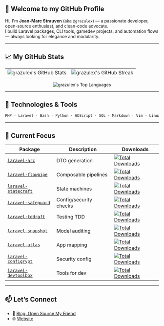 ## 👋 Welcome to my GitHub Profile

Hi, I'm **Jean‑Marc Strauven** (aka `@grazulex`) — a passionate developer, open-source enthusiast, and clean-code advocate.  
I build Laravel packages, CLI tools, gamedev projects, and automation flows — always looking for elegance and modularity.

---

## 📈 My GitHub Stats

<table>
  <tr>
    <td>
      <img src="https://github-readme-stats.vercel.app/api?username=grazulex&theme=dark&show_icons=true&hide_border=false&count_private=true" alt="grazulex's GitHub Stats" />
    </td>
    <td>
      <img src="https://github-readme-streak-stats.herokuapp.com/?user=grazulex&theme=dark&hide_border=false" alt="grazulex's GitHub Streak" />
    </td>
  </tr>
</table>

<div align="center">
  <img src="https://github-readme-stats.vercel.app/api/top-langs/?username=grazulex&theme=dark&show_icons=true&hide_border=false&layout=compact" alt="grazulex's Top Languages" />
</div>

---

## 🧰 Technologies & Tools

```bash
PHP · Laravel · Bash · Python · GDScript · SQL · Markdown · Vim · Linux · Git
```

---

## 🔭 Current Focus

| Package                                                                | Description            | Downloads                                                                                                                                         |
| ---------------------------------------------------------------------- | ---------------------- | ------------------------------------------------------------------------------------------------------------------------------------------------- |
| [`laravel-arc`](https://github.com/grazulex/laravel-arc)               | DTO generation         | [![Total Downloads](https://img.shields.io/packagist/dt/grazulex/laravel-arc)](https://packagist.org/packages/grazulex/laravel-arc)               |
| [`laravel-flowpipe`](https://github.com/grazulex/laravel-flowpipe)     | Composable pipelines   | [![Total Downloads](https://img.shields.io/packagist/dt/grazulex/laravel-flowpipe)](https://packagist.org/packages/grazulex/laravel-flowpipe)     |
| [`laravel-statecraft`](https://github.com/grazulex/laravel-statecraft) | State machines         | [![Total Downloads](https://img.shields.io/packagist/dt/grazulex/laravel-statecraft)](https://packagist.org/packages/grazulex/laravel-statecraft) |
| [`laravel-safeguard`](https://github.com/grazulex/laravel-safeguard)   | Config/security checks | [![Total Downloads](https://img.shields.io/packagist/dt/grazulex/laravel-safeguard)](https://packagist.org/packages/grazulex/laravel-safeguard)   |
| [`laravel-tddraft`](https://github.com/grazulex/laravel-tddraft)   | Testing TDD | [![Total Downloads](https://img.shields.io/packagist/dt/grazulex/laravel-tddraft)](https://packagist.org/packages/grazulex/laravel-tddraft)   |
| [`laravel-snapshot`](https://github.com/grazulex/laravel-snapshot)   | Model auditing | [![Total Downloads](https://img.shields.io/packagist/dt/grazulex/laravel-snapshot)](https://packagist.org/packages/grazulex/laravel-snapshot)   |
| [`laravel-atlas`](https://github.com/grazulex/laravel-atlas)   | App mapping | [![Total Downloads](https://img.shields.io/packagist/dt/grazulex/laravel-atlas)](https://packagist.org/packages/grazulex/laravel-atlas)   |
| [`laravel-configrypt`](https://github.com/grazulex/laravel-configrypt)   | Security config | [![Total Downloads](https://img.shields.io/packagist/dt/grazulex/laravel-configrypt)](https://packagist.org/packages/grazulex/laravel-configrypt)   |
| [`laravel-devtoolbox`](https://github.com/grazulex/laravel-devtoolbox)   | Tools for dev | [![Total Downloads](https://img.shields.io/packagist/dt/grazulex/laravel-devtoolbox)](https://packagist.org/packages/grazulex/laravel-devtoolbox)   |



---

## 📫 Let’s Connect

- 📝 [Blog: Open Source My Friend](https://opensourcemyfriend.hashnode.dev/)
- 🌐 [Website](https://grazulex.dev)
